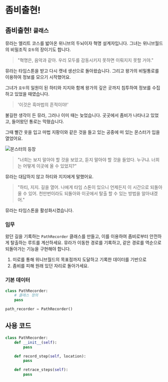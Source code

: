 # 좀비출현!

## 좀비출현! `클래스`

뮤라는 엘리트 코스를 밟아온 위니브의 두뇌이자 혁명 설계자입니다. 그녀는 위니브월드의 비밀조직 `호두`의 장이기도 합니다.

> "혁명은, 음악과 같아. 우리 모두를 감동시키지 못하면 이뤄지지 못할 거야."

뮤라는 타임스톤을 받고 다시 캣네 생선으로 돌아왔습니다. 그리고 왕가의 비밀통로를 이용하여 정보를 모으기 시작했어요.

그녀가 `호두`의 일원이 된 하티와 지지와 함께 왕가의 깊은 곳까지 침투하여 정보를 수집하고 있었을 때였습니다. 

> '이것은 흑마법의 흔적이야!'

불길한 생각이 든 뮤라, 그러나 이미 때는 늦었습니다. 곳곳에서 좀비가 나타나고 있었고, 들어왔던 통로는 막혔습니다.

그때 빨간 옷을 입고 마법 지팡이와 같은 것을 들고 있는 공중에 떠 있는 몬스터가 입을 열었어요.

![몬스터의 등장](./22.jpg)

> "너희는 보지 말아야 할 것을 보았고, 듣지 말아야 할 것을 들었다. 누구냐. 너희는 어떻게 이곳에 올 수 있었지?"

뮤라는 대답하지 않고 하티와 지지에게 말했어요.

> "하티, 지지. 길을 열어. 나에게 타임 스톤이 있으니 언제든지 이 시간으로 되돌아 올 수 있어. 천만번이라도 되돌아와 이곳에서 탈출 할 수 있는 방법을 알아내겠어."

뮤라는 타임스톤을 활성화시켰습니다.

### 임무
왔던 길을 기록하는 `PathRecorder` 클래스를 만들고, 이를 이용하여 좀비로부터 안전하게 탈출하는 루트를 계산하세요. 뮤라가 이동한 경로를 기록하고, 같은 경로를 역순으로 되돌아가는 기능을 구현해야 합니다.

1. 미로를 통해 위니브월드의 목표점까지 도달하고 기록한 데이터를 기반으로
2. 좀비를 피해 원래 있던 자리로 돌아가세요.

### 기본 데이터
```python
class PathRecorder:
    # 클래스 정의
    pass

path_recorder = PathRecorder()
```

## 사용 코드
```python
class PathRecorder:
    def __init__(self):
        pass

    def record_step(self, location):
        pass

    def retrace_steps(self):
        pass
```